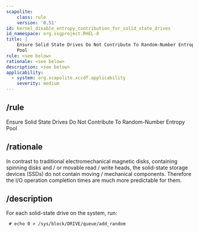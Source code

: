 ```yaml
---
scapolite:
    class: rule
    version: '0.51'
id: kernel_disable_entropy_contribution_for_solid_state_drives
id_namespace: org.ssgproject.RHEL-8
title: |
    Ensure Solid State Drives Do Not Contribute To Random-Number Entropy
    Pool
rule: <see below>
rationale: <see below>
description: <see below>
applicability:
  - system: org.scapolite.xccdf.applicability
    severity: medium
---
```



## /rule

Ensure Solid State Drives Do Not Contribute To Random-Number Entropy
Pool

## /rationale

In
contrast to traditional electromechanical magnetic disks, containing
spinning disks and / or movable read / write heads, the solid-state
storage devices (SSDs) do not contain moving / mechanical components.
Therefore the I/O operation completion times are much more predictable
for them.

## /description

For
each solid-state drive on the system, run:

``` 
 # echo 0 > /sys/block/DRIVE/queue/add_random
```
